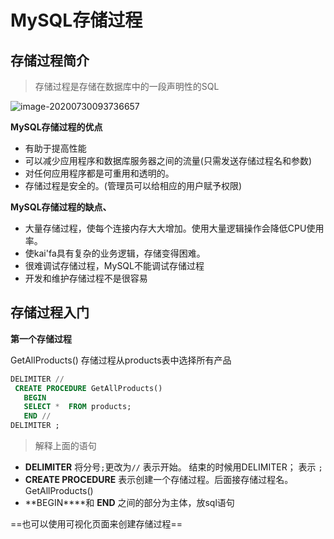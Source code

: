 # MySQL存储过程

## 存储过程简介

> 存储过程是存储在数据库中的一段声明性的SQL

![image-20200730093736657](https://gitee.com/ChenbinRR/images/raw/master/typora-user-images/image-20200730093736657.png)

**MySQL存储过程的优点**

- 有助于提高性能
- 可以减少应用程序和数据库服务器之间的流量(只需发送存储过程名和参数)
- 对任何应用程序都是可重用和透明的。
- 存储过程是安全的。(管理员可以给相应的用户赋予权限)

**MySQL存储过程的缺点、**

- 大量存储过程，使每个连接内存大大增加。使用大量逻辑操作会降低CPU使用率。
- 使kai'fa具有复杂的业务逻辑，存储变得困难。
- 很难调试存储过程，MySQL不能调试存储过程
- 开发和维护存储过程不是很容易

## 存储过程入门

**第一个存储过程**

GetAllProducts() 存储过程从products表中选择所有产品

```sql
DELIMITER //
 CREATE PROCEDURE GetAllProducts()
   BEGIN
   SELECT *  FROM products;
   END //
DELIMITER ;
```

> 解释上面的语句

- **DELIMITER** 将分号`;`更改为`//` 表示开始。 结束的时候用DELIMITER； 表示 `;`
- **CREATE PROCEDURE** 表示创建一个存储过程。后面接存储过程名。GetAllProducts()
- **BEGIN****和 **END** 之间的部分为主体，放sql语句

==也可以使用可视化页面来创建存储过程==









































